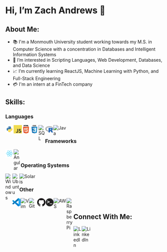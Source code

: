 # Hi, I’m Zach Andrews 👋 

## About Me:
- 📚 I'm a Monmouth University student working towards my M.S. in Computer Science with a concentration in Databases and Intelligent Information Systems
- 👀 I’m interested in Scripting Languages, Web Development, Databases, and Data Science
- 📈 I’m currently learning ReactJS, Machine Learning with Python, and Full-Stack Engineering
- 💳 I'm an intern at a FinTech company

## Skills:
### Languages
<img align="left" alt="Python" width="26px" src="https://raw.githubusercontent.com/github/explore/80688e429a7d4ef2fca1e82350fe8e3517d3494d/topics/python/python.png" />
<img align="left" alt="JavaScript" width="26px" src="https://raw.githubusercontent.com/github/explore/80688e429a7d4ef2fca1e82350fe8e3517d3494d/topics/javascript/javascript.png" />
<img align="left" alt="HTML5" width="26px" src="https://raw.githubusercontent.com/github/explore/80688e429a7d4ef2fca1e82350fe8e3517d3494d/topics/html/html.png" />
<img align="left" alt="CSS3" width="26px" src="https://raw.githubusercontent.com/github/explore/80688e429a7d4ef2fca1e82350fe8e3517d3494d/topics/css/css.png" />
<img align="left" alt="SQL" width="21px" src="https://logodix.com/logo/1327215.png" />
<img align="left" alt="R" width="26px" src="https://raw.githubusercontent.com/github/explore/80688e429a7d4ef2fca1e82350fe8e3517d3494d/topics/r/r.png" />
<img align="left" alt="Java" width="40px" src="https://1000logos.net/wp-content/uploads/2020/09/Java-Logo.png" />
<br>

### Frameworks
<img align="left" alt="React" width="26px" src="https://raw.githubusercontent.com/github/explore/80688e429a7d4ef2fca1e82350fe8e3517d3494d/topics/react/react.png" />
<img align="left" alt="Angular" width="22px" src="https://angular.io/assets/images/logos/angularjs/AngularJS-Shield.svg" />

<br>

### Operating Systems
<img align="left" alt="Windows" width="22px" src="https://upload.wikimedia.org/wikipedia/commons/thumb/5/5f/Windows_logo_-_2012.svg/2048px-Windows_logo_-_2012.svg.png" />
<img align="left" alt="Ubuntu" width="22px" src="https://assets.ubuntu.com/v1/29985a98-ubuntu-logo32.png" />
<img align="left" alt="Solaris" width="52px" src="https://upload.wikimedia.org/wikipedia/commons/thumb/e/ee/Aktualne_logo_Oracle_Solaris_OS_OSos.png/250px-Aktualne_logo_Oracle_Solaris_OS_OSos.png" />

<br>

### Other
<img align="left" alt="Visual Studio Code" width="26px" src="https://raw.githubusercontent.com/github/explore/80688e429a7d4ef2fca1e82350fe8e3517d3494d/topics/visual-studio-code/visual-studio-code.png" /> 
<img align="left" alt="Vim" width="26px" src="https://upload.wikimedia.org/wikipedia/commons/thumb/9/9f/Vimlogo.svg/1022px-Vimlogo.svg.png" />
<img align="left" alt="Git" width="26px" src="https://git-scm.com/images/logos/downloads/Git-Icon-1788C.png" />
<img align="left" alt="GitHub" width="26px" src="https://raw.githubusercontent.com/github/explore/78df643247d429f6cc873026c0622819ad797942/topics/github/github.png" />
<img align="left" alt="Terminal" width="26px" src="https://raw.githubusercontent.com/github/explore/80688e429a7d4ef2fca1e82350fe8e3517d3494d/topics/terminal/terminal.png" />
<img align="left" alt="AWS" width="40px" src="http://techtalent.ca/wp-content/uploads/2020/12/1_b_al7C5p26tbZG4sy-CWqw.png" />
<img align="left" alt="Raspberry Pi" width="22px" src="https://www.raspberrypi.org/app/uploads/2018/03/RPi-Logo-Reg-SCREEN.png" />

<br>

## Connect With Me:
[<img align="left" alt="LinkedIn" width="26px" src="https://upload.wikimedia.org/wikipedia/commons/thumb/c/ca/LinkedIn_logo_initials.png/768px-LinkedIn_logo_initials.png" />][linkedin]
[<img align="left" alt="LinkedIn" width="29px" src="https://cdn4.iconfinder.com/data/icons/social-media-logos-6/512/112-gmail_email_mail-512.png" />][Email]

[linkedin]: https://www.linkedin.com/in/zach-andrews-634a16192/
[Email]: mailto:ztandrews18@sbcglobal.net
